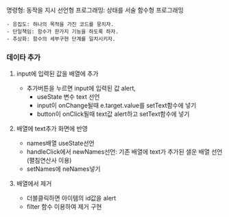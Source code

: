 명령형: 동작을 지시
선언형 프로그래밍: 상태를 서술
함수형 프로그래밍

    - 응집도: 하나의 목적을 가진 코드를 뭉치자.
    - 단일책임: 함수가 한가지 기능을 하도록 하자.
    - 추상화: 함수의 세부구현 단계를 일치시키자.

### 데이타 추가

1. input에 입력된 값을 배열에 추가

   - 추가버튼을 누르면 input에 입력된 값 alert,
     - useState 변수 text 선언
     - input이 onChange될때 e.target.value를 setText함수에 넣기
     - button이 onClick될때 text값 alert하고
       setText함수에 넣기

2. 배열에 text추가 화면에 반영

   - names배열 useState선언
   - handleClick에서
     newNames선언: 기존 배열에 text가 추가된 샐운 배열 선언(펼침연산사 이용)
   - setNames에 neNames넣기

3. 배열에서 제거

   - 더블클릭하면 아이템의 id값을 alert
   - filter 함수 이용하여 제거 구현
